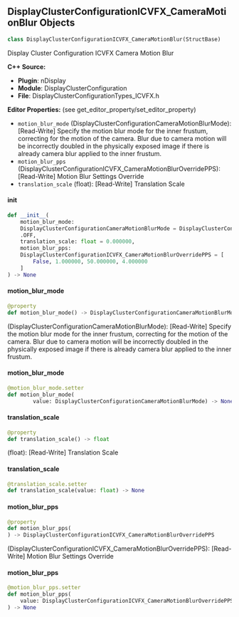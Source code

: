 ## DisplayClusterConfigurationICVFX_CameraMotionBlur Objects

```python
class DisplayClusterConfigurationICVFX_CameraMotionBlur(StructBase)
```

Display Cluster Configuration ICVFX Camera Motion Blur

**C++ Source:**

- **Plugin**: nDisplay
- **Module**: DisplayClusterConfiguration
- **File**: DisplayClusterConfigurationTypes_ICVFX.h

**Editor Properties:** (see get_editor_property/set_editor_property)

- ``motion_blur_mode`` (DisplayClusterConfigurationCameraMotionBlurMode):  [Read-Write] Specify the motion blur mode for the inner frustum, correcting for the motion of the camera. Blur due to camera motion will be incorrectly doubled in the physically exposed image if there is already camera blur applied to the inner frustum.
- ``motion_blur_pps`` (DisplayClusterConfigurationICVFX_CameraMotionBlurOverridePPS):  [Read-Write] Motion Blur Settings Override
- ``translation_scale`` (float):  [Read-Write] Translation Scale

<a id="unreal.DisplayClusterConfigurationICVFX_CameraMotionBlur.__init__"></a>

#### __init__

```python
def __init__(
    motion_blur_mode:
    DisplayClusterConfigurationCameraMotionBlurMode = DisplayClusterConfigurationCameraMotionBlurMode
    .OFF,
    translation_scale: float = 0.000000,
    motion_blur_pps:
    DisplayClusterConfigurationICVFX_CameraMotionBlurOverridePPS = [
        False, 1.000000, 50.000000, 4.000000
    ]
) -> None
```

<a id="unreal.DisplayClusterConfigurationICVFX_CameraMotionBlur.motion_blur_mode"></a>

#### motion_blur_mode

```python
@property
def motion_blur_mode() -> DisplayClusterConfigurationCameraMotionBlurMode
```

(DisplayClusterConfigurationCameraMotionBlurMode):  [Read-Write] Specify the motion blur mode for the inner frustum, correcting for the motion of the camera. Blur due to camera motion will be incorrectly doubled in the physically exposed image if there is already camera blur applied to the inner frustum.

<a id="unreal.DisplayClusterConfigurationICVFX_CameraMotionBlur.motion_blur_mode"></a>

#### motion_blur_mode

```python
@motion_blur_mode.setter
def motion_blur_mode(
        value: DisplayClusterConfigurationCameraMotionBlurMode) -> None
```

<a id="unreal.DisplayClusterConfigurationICVFX_CameraMotionBlur.translation_scale"></a>

#### translation_scale

```python
@property
def translation_scale() -> float
```

(float):  [Read-Write] Translation Scale

<a id="unreal.DisplayClusterConfigurationICVFX_CameraMotionBlur.translation_scale"></a>

#### translation_scale

```python
@translation_scale.setter
def translation_scale(value: float) -> None
```

<a id="unreal.DisplayClusterConfigurationICVFX_CameraMotionBlur.motion_blur_pps"></a>

#### motion_blur_pps

```python
@property
def motion_blur_pps(
) -> DisplayClusterConfigurationICVFX_CameraMotionBlurOverridePPS
```

(DisplayClusterConfigurationICVFX_CameraMotionBlurOverridePPS):  [Read-Write] Motion Blur Settings Override

<a id="unreal.DisplayClusterConfigurationICVFX_CameraMotionBlur.motion_blur_pps"></a>

#### motion_blur_pps

```python
@motion_blur_pps.setter
def motion_blur_pps(
    value: DisplayClusterConfigurationICVFX_CameraMotionBlurOverridePPS
) -> None
```

<a id="unreal.DisplayClusterConfigurationICVFX_CameraDepthOfField"></a>